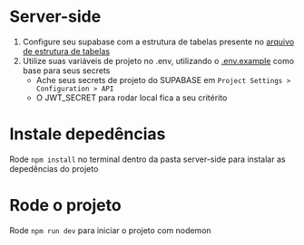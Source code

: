 # Server-side

1. Configure seu supabase com a estrutura de tabelas presente no [arquivo de estrutura de tabelas](./db_config/table_structure_dump.sql)
2. Utilize suas variáveis de projeto no .env, utilizando o [.env.example](./.env.example) como base para seus secrets
    * Ache seus secrets de projeto do SUPABASE em `Project Settings > Configuration > API`
    * O JWT_SECRET para rodar local fica a seu critérito

# Instale depedências

Rode `npm install` no terminal dentro da pasta server-side para instalar as depedências do projeto

# Rode o projeto

Rode `npm run dev` para iniciar o projeto com nodemon
